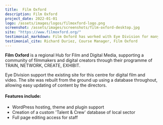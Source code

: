 ```yaml
---
title:  Film Oxford
description: Film Oxford
project_date: 2022-01-01
logo: /assets/images/logos/filmoxford-logo.png
screenshot: /assets/images/screenshots/film-oxford-desktop.jpg
site: "https://www.filmoxford.org/"
testimonial_markdown: Film Oxford has worked with Eye Division for many years providing us with the support and expert advice we need. As well as helping us with all the routine stuff to keep our website running effectively, they have helped us out of a pickle on more than one occasion.
testimonial_cite: Richard Duriez, Course Manager, Film Oxford
---
```


**Film Oxford** is a regional Hub for Film and Digital Media, supporting a community of filmmakers and digital creators through their programme of TRAIN, NETWORK, CREATE, EXHIBIT.  

Eye Division support the existing site for this centre for digital film and video. The site was rebuilt from the ground up using  a database throughout, allowing easy updating of content by the directors.  

<h4>Features include:</h4>
<ul class="list-group">
<li class="list-group-item">WordPress hosting, theme and plugin support</li>
<li class="list-group-item">Creation of a custom 'Talent &amp; Crew' database of local sector</li>
<li class="list-group-item">Full page editing access for staff</li>
</ul>

